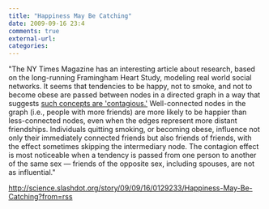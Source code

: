 ```yaml
---
title: "Happiness May Be Catching"
date: 2009-09-16 23:4
comments: true
external-url:
categories:
---
```

"The NY Times Magazine has an interesting article about research, based on the long-running Framingham Heart Study, modeling real world social networks. It seems that tendencies to be happy, not to smoke, and not to become obese are passed between nodes in a directed graph in a way that suggests [such concepts are 'contagious.'][1] Well-connected nodes in the graph (i.e., people with more friends) are more likely to be happier than less-connected nodes, even when the edges represent more distant friendships. Individuals quitting smoking, or becoming obese, influence not only their immediately connected friends but also friends of friends, with the effect sometimes skipping the intermediary node. The contagion effect is most noticeable when a tendency is passed from one person to another of the same sex — friends of the opposite sex, including spouses, are not as influential."

<http://science.slashdot.org/story/09/09/16/0129233/Happiness-May-Be-Catching?from=rss>

  [1]: http://www.nytimes.com/2009/09/13/magazine/13contagion-t.html?pagewanted=1&em
